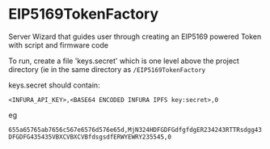 # EIP5169TokenFactory
Server Wizard that guides user through creating an EIP5169 powered Token with script and firmware code

To run, create a file 'keys.secret' which is one level above the project directory (ie in the same directory as ```/EIP5169TokenFactory``` 

keys.secret should contain:

```<INFURA_API_KEY>,<BASE64 ENCODED INFURA IPFS key:secret>,0```

eg

```655a65765ab7656c567e6576d576e65d,MjN324HDFGDFGdfgfdgER234243RTTRsdgg43DFGDFG435435VBXCVBXCVBfdsgsdfERWYEWRY235545,0```
